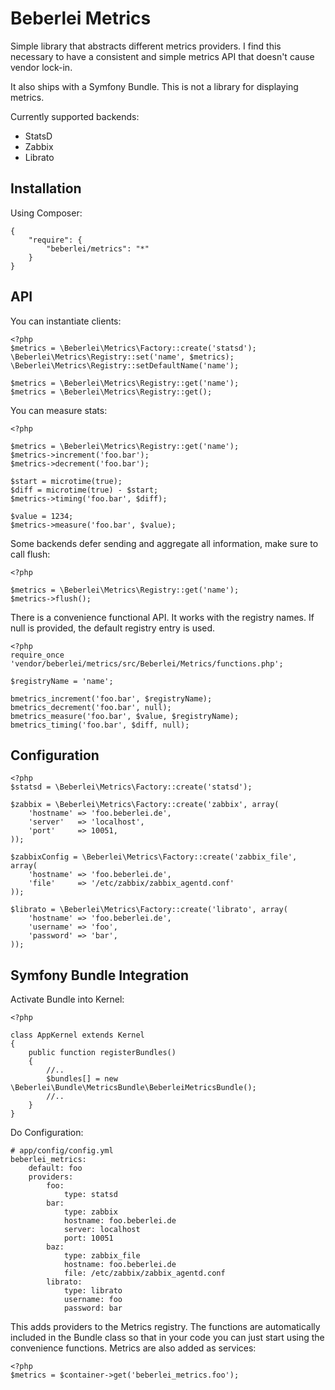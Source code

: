 # Beberlei Metrics

Simple library that abstracts different metrics providers. I find this necessary
to have a consistent and simple metrics API that doesn't cause vendor lock-in.

It also ships with a Symfony Bundle. This is not a library for displaying metrics.

Currently supported backends:

* StatsD
* Zabbix
* Librato

## Installation

Using Composer:

    {
        "require": {
            "beberlei/metrics": "*"
        }
    }

## API

You can instantiate clients:

    <?php
    $metrics = \Beberlei\Metrics\Factory::create('statsd');
    \Beberlei\Metrics\Registry::set('name', $metrics);
    \Beberlei\Metrics\Registry::setDefaultName('name');

    $metrics = \Beberlei\Metrics\Registry::get('name');
    $metrics = \Beberlei\Metrics\Registry::get();

You can measure stats:

    <?php

    $metrics = \Beberlei\Metrics\Registry::get('name');
    $metrics->increment('foo.bar');
    $metrics->decrement('foo.bar');

    $start = microtime(true);
    $diff = microtime(true) - $start;
    $metrics->timing('foo.bar', $diff);

    $value = 1234;
    $metrics->measure('foo.bar', $value);

Some backends defer sending and aggregate all information, make sure
to call flush:

    <?php

    $metrics = \Beberlei\Metrics\Registry::get('name');
    $metrics->flush();

There is a convenience functional API. It works with
the registry names. If null is provided, the default registry entry is used.

    <?php
    require_once 'vendor/beberlei/metrics/src/Beberlei/Metrics/functions.php';

    $registryName = 'name';

    bmetrics_increment('foo.bar', $registryName);
    bmetrics_decrement('foo.bar', null);
    bmetrics_measure('foo.bar', $value, $registryName);
    bmetrics_timing('foo.bar', $diff, null);

## Configuration

    <?php
    $statsd = \Beberlei\Metrics\Factory::create('statsd');

    $zabbix = \Beberlei\Metrics\Factory::create('zabbix', array(
        'hostname' => 'foo.beberlei.de',
        'server'   => 'localhost',
        'port'     => 10051,
    ));

    $zabbixConfig = \Beberlei\Metrics\Factory::create('zabbix_file', array(
        'hostname' => 'foo.beberlei.de',
        'file'     => '/etc/zabbix/zabbix_agentd.conf'
    ));

    $librato = \Beberlei\Metrics\Factory::create('librato', array(
        'hostname' => 'foo.beberlei.de',
        'username' => 'foo',
        'password' => 'bar',
    ));

## Symfony Bundle Integration

Activate Bundle into Kernel:

    <?php

    class AppKernel extends Kernel
    {
        public function registerBundles()
        {
            //..
            $bundles[] = new \Beberlei\Bundle\MetricsBundle\BeberleiMetricsBundle();
            //..
        }
    }

Do Configuration:

    # app/config/config.yml
    beberlei_metrics:
        default: foo
        providers:
            foo:
                type: statsd
            bar:
                type: zabbix
                hostname: foo.beberlei.de
                server: localhost
                port: 10051
            baz:
                type: zabbix_file
                hostname: foo.beberlei.de
                file: /etc/zabbix/zabbix_agentd.conf
            librato:
                type: librato
                username: foo
                password: bar

This adds providers to the Metrics registry. The functions are automatically included
in the Bundle class so that in your code you can just start using the convenience functions.
Metrics are also added as services:

    <?php
    $metrics = $container->get('beberlei_metrics.foo');
